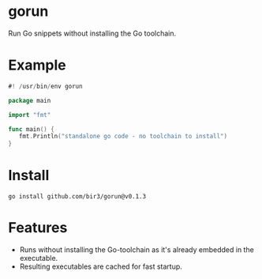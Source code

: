 
# gorun

Run Go snippets without installing the Go toolchain.

# Example

```go
#! /usr/bin/env gorun

package main

import "fmt"

func main() {
   fmt.Println("standalone go code - no toolchain to install")
}
```

# Install

`go install github.com/bir3/gorun@v0.1.3`


# Features

- Runs without installing the Go-toolchain as it's already embedded
in the executable.  
- Resulting executables are cached for fast startup.

